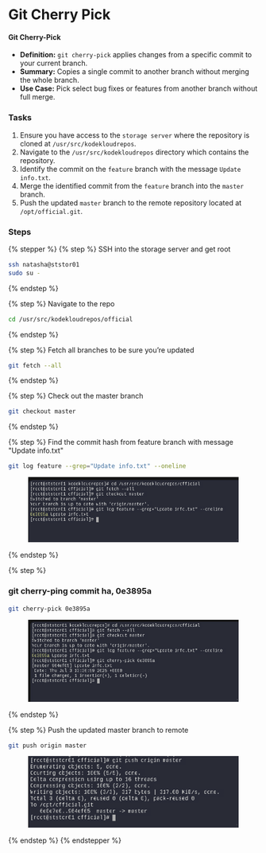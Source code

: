 # Git Cherry Pick

#### Git Cherry-Pick

* **Definition:** `git cherry-pick` applies changes from a specific commit to your current branch.
* **Summary:** Copies a single commit to another branch without merging the whole branch.
* **Use Case:** Pick select bug fixes or features from another branch without full merge.

### Tasks

1. Ensure you have access to the `storage server` where the repository is cloned at `/usr/src/kodekloudrepos`.
2. Navigate to the `/usr/src/kodekloudrepos` directory which contains the repository.
3. Identify the commit on the `feature` branch with the message `Update info.txt`.
4. Merge the identified commit from the `feature` branch into the `master` branch.
5. Push the updated `master` branch to the remote repository located at `/opt/official.git`.

### Steps

{% stepper %}
{% step %}
SSH into the storage server and get root

```bash
ssh natasha@ststor01
sudo su -
```
{% endstep %}

{% step %}
Navigate to the repo

```bash
cd /usr/src/kodekloudrepos/official
```
{% endstep %}

{% step %}
Fetch all branches to be sure you’re updated

```bash
git fetch --all
```
{% endstep %}

{% step %}
Check out the master branch&#x20;

```bash
git checkout master
```
{% endstep %}

{% step %}
Find the commit hash from feature branch with message "Update info.txt"

```bash
git log feature --grep="Update info.txt" --oneline
```

<figure><img src="../.gitbook/assets/image (3) (1).png" alt=""><figcaption></figcaption></figure>
{% endstep %}

{% step %}
### git cherry-ping commit ha, 0e3895a

```bash
git cherry-pick 0e3895a
```

<figure><img src="../.gitbook/assets/image (1) (1) (1).png" alt=""><figcaption></figcaption></figure>
{% endstep %}

{% step %}
Push the updated master branch to remote

```bash
git push origin master
```

<figure><img src="../.gitbook/assets/image (2) (1) (1).png" alt=""><figcaption></figcaption></figure>
{% endstep %}
{% endstepper %}

